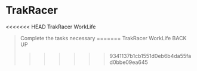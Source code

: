# TrakRacer
<<<<<<< HEAD
TrakRacer WorkLife


> Complete the tasks necessary 
=======
TrakRacer WorkLife BACK UP 
>>>>>>> 9341137b1cb1551d0eb6b4da55fad0bbe09ea645
